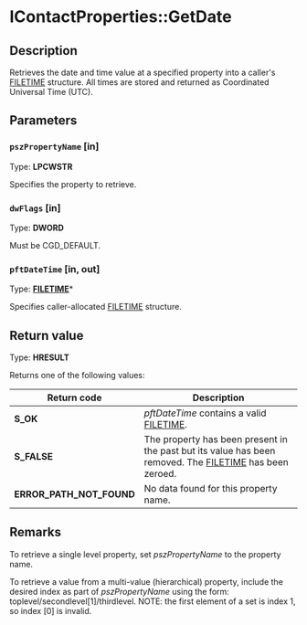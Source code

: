# IContactProperties::GetDate

## Description

Retrieves the date and time value at a specified property into a caller's
[FILETIME](https://learn.microsoft.com/windows/desktop/api/minwinbase/ns-minwinbase-filetime) structure. All times are stored
and returned as Coordinated Universal Time (UTC).

## Parameters

### `pszPropertyName` [in]

Type: **LPCWSTR**

Specifies the property to retrieve.

### `dwFlags` [in]

Type: **DWORD**

Must be CGD_DEFAULT.

### `pftDateTime` [in, out]

Type: **[FILETIME](https://learn.microsoft.com/windows/desktop/api/minwinbase/ns-minwinbase-filetime)***

Specifies caller-allocated [FILETIME](https://learn.microsoft.com/windows/desktop/api/minwinbase/ns-minwinbase-filetime) structure.

## Return value

Type: **HRESULT**

Returns one of the following values:

| Return code | Description |
| --- | --- |
| **S_OK** | *pftDateTime* contains a valid [FILETIME](https://learn.microsoft.com/windows/desktop/api/minwinbase/ns-minwinbase-filetime). |
| **S_FALSE** | The property has been present in the past but its value has been removed. The [FILETIME](https://learn.microsoft.com/windows/desktop/api/minwinbase/ns-minwinbase-filetime) has been zeroed. |
| **ERROR_PATH_NOT_FOUND** | No data found for this property name. |

## Remarks

To retrieve a single level property, set *pszPropertyName* to the property name.

To retrieve a value from a multi-value (hierarchical) property, include the desired index as part of *pszPropertyName* using the form: toplevel/secondlevel[1]/thirdlevel. NOTE: the first element of a set is index 1, so index [0] is invalid.